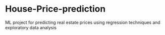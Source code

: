 # House-Price-prediction
ML project for predicting real estate prices using regression techniques and exploratory data analysis
